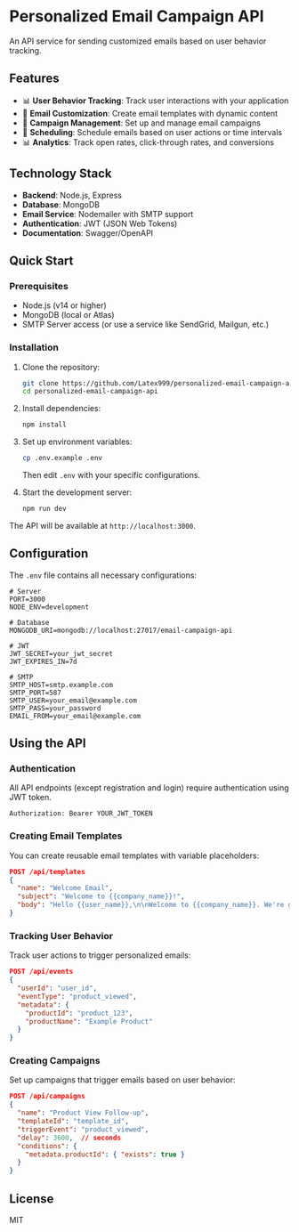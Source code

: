 # Personalized Email Campaign API

An API service for sending customized emails based on user behavior tracking.

## Features

- 📊 **User Behavior Tracking**: Track user interactions with your application
- 📧 **Email Customization**: Create email templates with dynamic content
- 🔄 **Campaign Management**: Set up and manage email campaigns
- 📅 **Scheduling**: Schedule emails based on user actions or time intervals
- 📊 **Analytics**: Track open rates, click-through rates, and conversions

## Technology Stack

- **Backend**: Node.js, Express
- **Database**: MongoDB
- **Email Service**: Nodemailer with SMTP support
- **Authentication**: JWT (JSON Web Tokens)
- **Documentation**: Swagger/OpenAPI

## Quick Start

### Prerequisites

- Node.js (v14 or higher)
- MongoDB (local or Atlas)
- SMTP Server access (or use a service like SendGrid, Mailgun, etc.)

### Installation

1. Clone the repository:
   ```bash
   git clone https://github.com/Latex999/personalized-email-campaign-api.git
   cd personalized-email-campaign-api
   ```

2. Install dependencies:
   ```bash
   npm install
   ```

3. Set up environment variables:
   ```bash
   cp .env.example .env
   ```
   Then edit `.env` with your specific configurations.

4. Start the development server:
   ```bash
   npm run dev
   ```

The API will be available at `http://localhost:3000`.

## Configuration

The `.env` file contains all necessary configurations:

```
# Server
PORT=3000
NODE_ENV=development

# Database
MONGODB_URI=mongodb://localhost:27017/email-campaign-api

# JWT
JWT_SECRET=your_jwt_secret
JWT_EXPIRES_IN=7d

# SMTP
SMTP_HOST=smtp.example.com
SMTP_PORT=587
SMTP_USER=your_email@example.com
SMTP_PASS=your_password
EMAIL_FROM=your_email@example.com
```

## Using the API

### Authentication

All API endpoints (except registration and login) require authentication using JWT token.

```
Authorization: Bearer YOUR_JWT_TOKEN
```

### Creating Email Templates

You can create reusable email templates with variable placeholders:

```json
POST /api/templates
{
  "name": "Welcome Email",
  "subject": "Welcome to {{company_name}}!",
  "body": "Hello {{user_name}},\n\nWelcome to {{company_name}}. We're glad you've joined us!"
}
```

### Tracking User Behavior

Track user actions to trigger personalized emails:

```json
POST /api/events
{
  "userId": "user_id",
  "eventType": "product_viewed",
  "metadata": {
    "productId": "product_123",
    "productName": "Example Product"
  }
}
```

### Creating Campaigns

Set up campaigns that trigger emails based on user behavior:

```json
POST /api/campaigns
{
  "name": "Product View Follow-up",
  "templateId": "template_id",
  "triggerEvent": "product_viewed",
  "delay": 3600,  // seconds
  "conditions": {
    "metadata.productId": { "exists": true }
  }
}
```

## License

MIT
